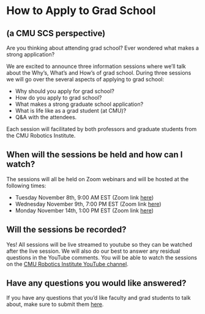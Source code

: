 # How to Apply to Grad School
## (a CMU SCS perspective)


Are you thinking about attending grad school? Ever wondered what makes a strong application?

We are excited to announce three information sessions where we’ll talk about the Why’s, What’s and How’s of grad school. During three sessions we will go over the several aspects of applying to grad school: 

* Why should you apply for grad school? 
* How do you apply to grad school?
* What makes a strong graduate school application?
* What is life like as a grad student (at CMU)? 
* Q&A with the attendees.

Each session will facilitated by both professors and graduate students from the CMU Robotics Institute. 

## When will the sessions be held and how can I watch?

The sessions will all be held on Zoom webinars and will be hosted at the following times:
* Tuesday November 8th, 9:00 AM EST (Zoom link [here]())
* Wednesday November 9th, 7:00 PM EST (Zoom link [here]())
* Monday November 14th, 1:00 PM EST (Zoom link [here]())


## Will the sessions be recorded?
Yes! All sessions will be live streamed to youtube so they can be watched after the live session. We will also do our best to answer any residual questions in the YouTube comments. You will be able to watch the sessions on the [CMU Robotics Institute YouTube channel](https://www.youtube.com/channel/UCW2eNKQeNIvl6MgFNKwLgBQ).

## Have any questions you would like answered?

If you have any questions that you’d like faculty and grad students to talk about, make sure to submit them [here](https://forms.gle/bNK6kemZ3G79hFxo8).


